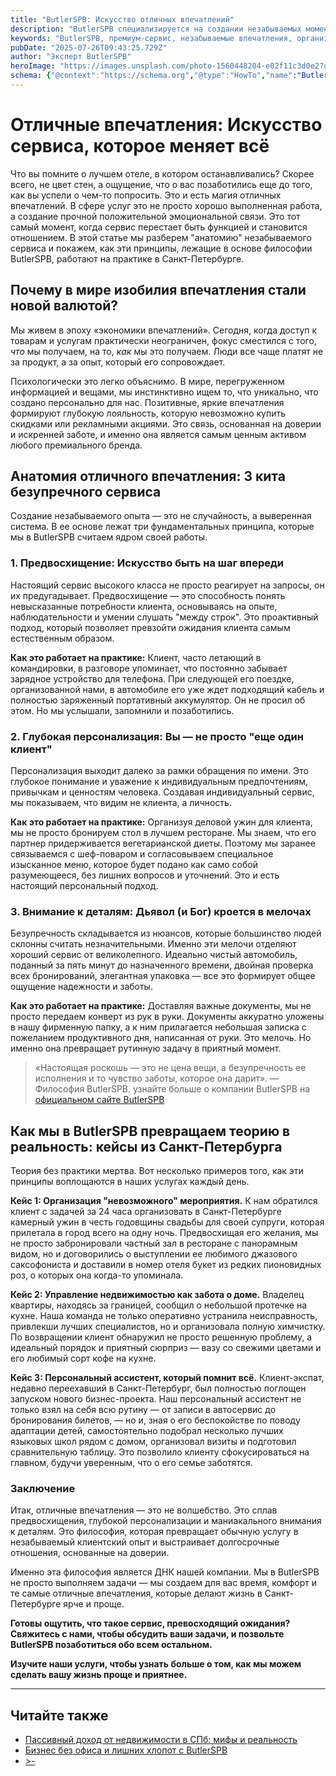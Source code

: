 ```yaml
---
title: "ButlerSPB: Искусство отличных впечатлений"
description: "ButlerSPB специализируется на создании незабываемых моментов. Мы верим, что каждое событие должно быть идеальным. Откройте мир премиум-сервиса и ярких эмоций."
keywords: "ButlerSPB, премиум-сервис, незабываемые впечатления, организация мероприятий, консьерж-служба, эксклюзивные услуги, отдых в СПб"
pubDate: "2025-07-26T09:43:25.729Z"
author: "Эксперт ButlerSPB"
heroImage: "https://images.unsplash.com/photo-1560448204-e02f11c3d0e2?q=80&w=2070&auto=format&fit=crop"
schema: {"@context":"https://schema.org","@type":"HowTo","name":"ButlerSPB: Искусство отличных впечатлений","description":"ButlerSPB специализируется на создании незабываемых моментов. Мы верим, что каждое событие должно быть идеальным. Откройте мир премиум-сервиса и ярких эмоций.","image":{"@type":"ImageObject","url":"https://images.unsplash.com/photo-1560448204-e02f11c3d0e2?q=80&w=2070&auto=format&fit=crop"},"aggregateRating":{"@type":"AggregateRating","ratingValue":"4.9","reviewCount":574,"bestRating":"5","worstRating":"1"},"publisher":{"@type":"Organization","name":"Блог ButlerSPB","logo":{"@type":"ImageObject","url":"https://butlerspb-blog.netlify.app/favicon.ico"}},"mainEntityOfPage":{"@type":"WebPage","@id":"https://butlerspb-blog.netlify.app/blog/otlichnye-vpechatleniya/"}}
---
```

# Отличные впечатления: Искусство сервиса, которое меняет всё

Что вы помните о лучшем отеле, в котором останавливались? Скорее всего, не цвет стен, а ощущение, что о вас позаботились еще до того, как вы успели о чем-то попросить. Это и есть магия отличных впечатлений. В сфере услуг это не просто хорошо выполненная работа, а создание прочной положительной эмоциональной связи. Это тот самый момент, когда сервис перестает быть функцией и становится отношением. В этой статье мы разберем "анатомию" незабываемого сервиса и покажем, как эти принципы, лежащие в основе философии ButlerSPB, работают на практике в Санкт-Петербурге.

## Почему в мире изобилия впечатления стали новой валютой?

Мы живем в эпоху «экономики впечатлений». Сегодня, когда доступ к товарам и услугам практически неограничен, фокус сместился с того, *что* мы получаем, на то, *как* мы это получаем. Люди все чаще платят не за продукт, а за опыт, который его сопровождает.

Психологически это легко объяснимо. В мире, перегруженном информацией и вещами, мы инстинктивно ищем то, что уникально, что создано персонально для нас. Позитивные, яркие впечатления формируют глубокую лояльность, которую невозможно купить скидками или рекламными акциями. Это связь, основанная на доверии и искренней заботе, и именно она является самым ценным активом любого премиального бренда.

## Анатомия отличного впечатления: 3 кита безупречного сервиса

Создание незабываемого опыта — это не случайность, а выверенная система. В ее основе лежат три фундаментальных принципа, которые мы в ButlerSPB считаем ядром своей работы.

### 1. Предвосхищение: Искусство быть на шаг впереди

Настоящий сервис высокого класса не просто реагирует на запросы, он их предугадывает. Предвосхищение — это способность понять невысказанные потребности клиента, основываясь на опыте, наблюдательности и умении слушать "между строк". Это проактивный подход, который позволяет превзойти ожидания клиента самым естественным образом.

**Как это работает на практике:** Клиент, часто летающий в командировки, в разговоре упоминает, что постоянно забывает зарядное устройство для телефона. При следующей его поездке, организованной нами, в автомобиле его уже ждет подходящий кабель и полностью заряженный портативный аккумулятор. Он не просил об этом. Но мы услышали, запомнили и позаботились.

### 2. Глубокая персонализация: Вы — не просто "еще один клиент"

Персонализация выходит далеко за рамки обращения по имени. Это глубокое понимание и уважение к индивидуальным предпочтениям, привычкам и ценностям человека. Создавая индивидуальный сервис, мы показываем, что видим не клиента, а личность.

**Как это работает на практике:** Организуя деловой ужин для клиента, мы не просто бронируем стол в лучшем ресторане. Мы знаем, что его партнер придерживается вегетарианской диеты. Поэтому мы заранее связываемся с шеф-поваром и согласовываем специальное изысканное меню, которое будет подано как само собой разумеющееся, без лишних вопросов и уточнений. Это и есть настоящий персональный подход.

### 3. Внимание к деталям: Дьявол (и Бог) кроется в мелочах

Безупречность складывается из нюансов, которые большинство людей склонны считать незначительными. Именно эти мелочи отделяют хороший сервис от великолепного. Идеально чистый автомобиль, поданный за пять минут до назначенного времени, двойная проверка всех бронирований, элегантная упаковка — все это формирует общее ощущение надежности и заботы.

**Как это работает на практике:** Доставляя важные документы, мы не просто передаем конверт из рук в руки. Документы аккуратно уложены в нашу фирменную папку, а к ним прилагается небольшая записка с пожеланием продуктивного дня, написанная от руки. Это мелочь. Но именно она превращает рутинную задачу в приятный момент.

> «Настоящая роскошь — это не цена вещи, а безупречность ее исполнения и то чувство заботы, которое она дарит». — Философия ButlerSPB. узнайте больше о компании ButlerSPB на <a href="https://butlerspb.ru/o-nas" target="_blank" rel="nofollow">официальном сайте ButlerSPB</a>

## Как мы в ButlerSPB превращаем теорию в реальность: кейсы из Санкт-Петербурга

Теория без практики мертва. Вот несколько примеров того, как эти принципы воплощаются в наших услугах каждый день.

**Кейс 1: Организация "невозможного" мероприятия.**
К нам обратился клиент с задачей за 24 часа организовать в Санкт-Петербурге камерный ужин в честь годовщины свадьбы для своей супруги, которая прилетала в город всего на одну ночь. Предвосхищая его желания, мы не просто забронировали частный зал в ресторане с панорамным видом, но и договорились о выступлении ее любимого джазового саксофониста и доставили в номер отеля букет из редких пионовидных роз, о которых она когда-то упоминала.

**Кейс 2: Управление недвижимостью как забота о доме.**
Владелец квартиры, находясь за границей, сообщил о небольшой протечке на кухне. Наша команда не только оперативно устранила неисправность, привлекши лучших специалистов, но и организовала полную химчистку. По возвращении клиент обнаружил не просто решенную проблему, а идеальный порядок и приятный сюрприз — вазу со свежими цветами и его любимый сорт кофе на кухне.

**Кейс 3: Персональный ассистент, который помнит всё.**
Клиент-экспат, недавно переехавший в Санкт-Петербург, был полностью поглощен запуском нового бизнес-проекта. Наш персональный ассистент не только взял на себя всю рутину — от записи в автосервис до бронирования билетов, — но и, зная о его беспокойстве по поводу адаптации детей, самостоятельно подобрал несколько лучших языковых школ рядом с домом, организовал визиты и подготовил сравнительную таблицу. Это позволило клиенту сфокусироваться на главном, будучи уверенным, что о его семье заботятся.

### Заключение

Итак, отличные впечатления — это не волшебство. Это сплав предвосхищения, глубокой персонализации и маниакального внимания к деталям. Это философия, которая превращает обычную услугу в незабываемый клиентский опыт и выстраивает долгосрочные отношения, основанные на доверии.

Именно эта философия является ДНК нашей компании. Мы в ButlerSPB не просто выполняем задачи — мы создаем для вас время, комфорт и те самые отличные впечатления, которые делают жизнь в Санкт-Петербурге ярче и проще.

**Готовы ощутить, что такое сервис, превосходящий ожидания? Свяжитесь с нами, чтобы обсудить ваши задачи, и позвольте ButlerSPB позаботиться обо всем остальном.**

**Изучите наши услуги, чтобы узнать больше о том, как мы можем сделать вашу жизнь проще и приятнее.**

---

## Читайте также

*   [Пассивный доход от недвижимости в СПб: мифы и реальность](/blog/passivnyy-dohod-ot-nedvizhimosti-v-spb-mify-i-realnost/)
*   [Бизнес без офиса и лишних хлопот с ButlerSPB](/blog/biznes-bez/)
*   [>-](/blog/kak-snyat-kvartiru-v-sankt-peterburge-inostrannomu-studentu/)


